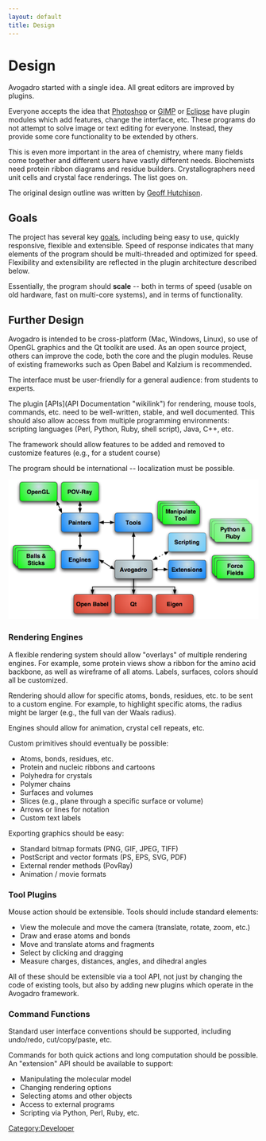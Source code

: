 ```yaml
---
layout: default
title: Design
---
```


# Design

Avogadro started with a single idea. All great editors are improved by plugins.

Everyone accepts the idea that [Photoshop](http://www.adobe.com/products/photoshop/) or [GIMP](http://www.gimp.org) or [Eclipse](http://eclipse.org) have plugin modules which add features, change the interface, etc. These programs do not attempt to solve image or text editing for everyone. Instead, they provide some core functionality to be extended by others.

This is even more important in the area of chemistry, where many fields come together and different users have vastly different needs. Biochemists need protein ribbon diagrams and residue builders. Crystallographers need unit cells and crystal face renderings. The list goes on.

The original design outline was written by [Geoff Hutchison](http://geoffhutchison.net/files/AvogadroDesign.pdf).

Goals
-----

The project has several key [goals](goals "wikilink"), including being easy to use, quickly responsive, flexible and extensible. Speed of response indicates that many elements of the program should be multi-threaded and optimized for speed. Flexibility and extensibility are reflected in the plugin architecture described below.

Essentially, the program should **scale** -- both in terms of speed (usable on old hardware, fast on multi-core systems), and in terms of functionality.

Further Design
--------------

Avogadro is intended to be cross-platform (Mac, Windows, Linux), so use of OpenGL graphics and the Qt toolkit are used. As an open source project, others can improve the code, both the core and the plugin modules. Reuse of existing frameworks such as Open Babel and Kalzium is recommended.

The interface must be user-friendly for a general audience: from students to experts.

The plugin [APIs](API Documentation "wikilink") for rendering, mouse tools, commands, etc. need to be well-written, stable, and well documented. This should also allow access from multiple programming environments: scripting languages (Perl, Python, Ruby, shell script), Java, C++, etc.

The framework should allow features to be added and removed to customize features (e.g., for a student course)

The program should be international -- localization must be possible.

![](Architecture.png "Architecture.png")

### Rendering Engines

A flexible rendering system should allow "overlays" of multiple rendering engines. For example, some protein views show a ribbon for the amino acid backbone, as well as wireframe of all atoms. Labels, surfaces, colors should all be customized.

Rendering should allow for specific atoms, bonds, residues, etc. to be sent to a custom engine. For example, to highlight specific atoms, the radius might be larger (e.g., the full van der Waals radius).

Engines should allow for animation, crystal cell repeats, etc.

Custom primitives should eventually be possible:

-   Atoms, bonds, residues, etc.
-   Protein and nucleic ribbons and cartoons
-   Polyhedra for crystals
-   Polymer chains
-   Surfaces and volumes
-   Slices (e.g., plane through a specific surface or volume)
-   Arrows or lines for notation
-   Custom text labels

Exporting graphics should be easy:

-   Standard bitmap formats (PNG, GIF, JPEG, TIFF)
-   PostScript and vector formats (PS, EPS, SVG, PDF)
-   External render methods (PovRay)
-   Animation / movie formats

### Tool Plugins

Mouse action should be extensible. Tools should include standard elements:

-   View the molecule and move the camera (translate, rotate, zoom, etc.)
-   Draw and erase atoms and bonds
-   Move and translate atoms and fragments
-   Select by clicking and dragging
-   Measure charges, distances, angles, and dihedral angles

All of these should be extensible via a tool API, not just by changing the code of existing tools, but also by adding new plugins which operate in the Avogadro framework.

### Command Functions

Standard user interface conventions should be supported, including undo/redo, cut/copy/paste, etc.

Commands for both quick actions and long computation should be possible. An "extension" API should be available to support:

-   Manipulating the molecular model
-   Changing rendering options
-   Selecting atoms and other objects
-   Access to external programs
-   Scripting via Python, Perl, Ruby, etc.

<Category:Developer>

